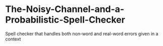# The-Noisy-Channel-and-a-Probabilistic-Spell-Checker
​Spell​ ​checker that​ ​handles​ ​both​ ​non-word​ ​and​ ​real-word errors​ given in a ​context
